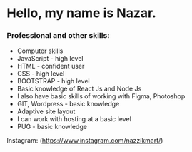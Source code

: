 # Hello, my name is Nazar.

### Professional and other skills:

  * Computer skills
  * JavaScript - high level
  * HTML - confident user
  * CSS - high level
  * BOOTSTRAP - high level
  * Basic knowledge of React Js and Node Js
  * I also have basic skills of working with
   Figma, Photoshop
  * GIT, Wordpress - basic knowledge
  * Adaptive site layout
  * I can work with hosting at a basic level
  * PUG - basic knowledge


Instagram: (https://www.instagram.com/nazzikmart/)
